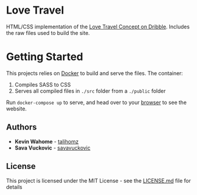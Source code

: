 # Love Travel

HTML/CSS implementation of the [Love Travel Concept on Dribble](https://dribbble.com/shots/3860181-Love-Travel-Website-Concept/attachments/875212).
Includes the raw files used to build the site.

# Getting Started

This projects relies on [Docker](https://www.docker.com/) to build and serve the files. 
The container:
1. Compiles SASS to CSS
2. Serves all compiled files in `./src` folder from a `./public` folder

Run `docker-compose up` to serve, and head over to your [browser](http://localhost:3000) to see the website.


## Authors

* **Kevin Wahome** - [talihomz](https://github.com/talihomz)
* **Sava Vuckovic** - [savavuckovic](https://github.com/savavuckovic)

## License

This project is licensed under the MIT License - see the [LICENSE.md](LICENSE.md) file for details
